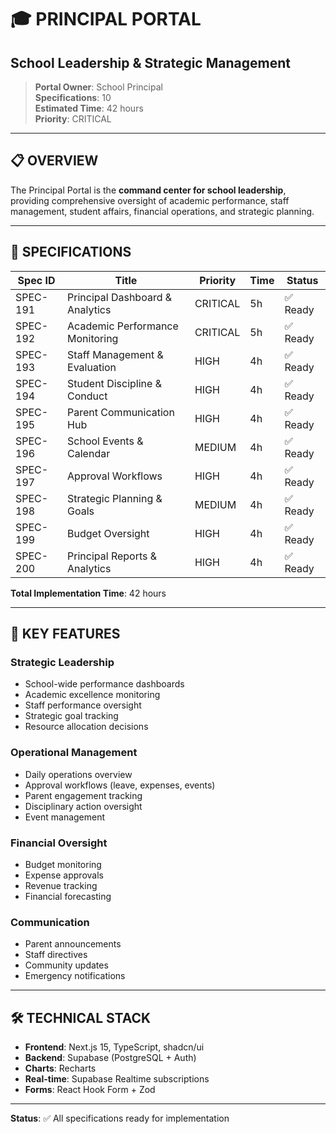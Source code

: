# 🎓 PRINCIPAL PORTAL
## School Leadership & Strategic Management

> **Portal Owner**: School Principal  
> **Specifications**: 10  
> **Estimated Time**: 42 hours  
> **Priority**: CRITICAL

---

## 📋 OVERVIEW

The Principal Portal is the **command center for school leadership**, providing comprehensive oversight of academic performance, staff management, student affairs, financial operations, and strategic planning.

---

## 🎯 SPECIFICATIONS

| Spec ID | Title | Priority | Time | Status |
|---------|-------|----------|------|--------|
| SPEC-191 | Principal Dashboard & Analytics | CRITICAL | 5h | ✅ Ready |
| SPEC-192 | Academic Performance Monitoring | CRITICAL | 5h | ✅ Ready |
| SPEC-193 | Staff Management & Evaluation | HIGH | 4h | ✅ Ready |
| SPEC-194 | Student Discipline & Conduct | HIGH | 4h | ✅ Ready |
| SPEC-195 | Parent Communication Hub | HIGH | 4h | ✅ Ready |
| SPEC-196 | School Events & Calendar | MEDIUM | 4h | ✅ Ready |
| SPEC-197 | Approval Workflows | HIGH | 4h | ✅ Ready |
| SPEC-198 | Strategic Planning & Goals | MEDIUM | 4h | ✅ Ready |
| SPEC-199 | Budget Oversight | HIGH | 4h | ✅ Ready |
| SPEC-200 | Principal Reports & Analytics | HIGH | 4h | ✅ Ready |

**Total Implementation Time**: 42 hours

---

## 🔑 KEY FEATURES

### Strategic Leadership
- School-wide performance dashboards
- Academic excellence monitoring
- Staff performance oversight
- Strategic goal tracking
- Resource allocation decisions

### Operational Management
- Daily operations overview
- Approval workflows (leave, expenses, events)
- Parent engagement tracking
- Disciplinary action oversight
- Event management

### Financial Oversight
- Budget monitoring
- Expense approvals
- Revenue tracking
- Financial forecasting

### Communication
- Parent announcements
- Staff directives
- Community updates
- Emergency notifications

---

## 🛠️ TECHNICAL STACK

- **Frontend**: Next.js 15, TypeScript, shadcn/ui
- **Backend**: Supabase (PostgreSQL + Auth)
- **Charts**: Recharts
- **Real-time**: Supabase Realtime subscriptions
- **Forms**: React Hook Form + Zod

---

**Status**: ✅ All specifications ready for implementation
